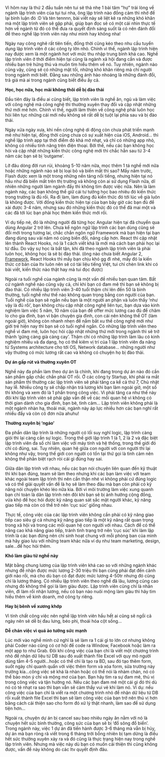 Vì hôm nay là thứ 2 đầu tuần nên tui sẽ thả nhẹ 1 bài tâm "hự" trải lòng về ngành lập trình viên của tụi tui nha, ông lập trình nào đồng cảm thì nhớ để lại bình luận đó :D 
Và tèn tennnn, bài viết này sẽ liệt kê ra những khó khăn mà một lập trình viên sẽ gặp phải, giúp bạn đọc sẽ có một cái nhìn thực tế hơn về ngành từ đó có thể đưa ra quyết định sáng suốt là có nên đánh đổi để theo nghề lập trình viên này như mình hay không nha!

Ngày nay công nghê rất tiên tiến, đồng thời cũng kéo theo nhu cầu tuyển dụng lập trình viên ở các công ty lớn nhỏ. Chính vì thế, ngành lập trình hiện nay được xem là một ngành hot với mức thu nhập trung bình khá cao. Nghề lập trình viên ở thời điểm hiện tại cũng là ngành xã hội đang cần và được nhiều bạn trẻ hứng thú và muốn tìm hiểu thêm về nó. Tuy nhiên, ngành nào cũng vậy, cũng sẽ có những mặt tối, những khó khăn riêng mà chỉ người trong ngành mới biết. Đằng sau những ánh hào  nhoáng là những đánh đổi, trả giá mà ai trong ngành cũng biết điều ấy cả.

**Học, học nữa, học mãi không thôi dễ bị đào thải**

Đầu tiên đây là điều ai cũng biết, lập trình viên là nghề ăn, ngủ và làm việc với công nghệ mà công nghệ thì thường xuyên thay đổi và cập nhật những thứ mới mẻ hơn. Chính vì thế, người làm thiên về công nghệ phải luôn học hỏi liên tục những cái mới nếu không sẽ rất dễ bị tuột lại phía sau và bị đào thải.

Ngày xửa ngày xưa, khi nền công nghệ di động còn chưa phát triển mạnh mẽ như hiện tại, đồng thời cũng chưa có sự xuất hiện của iOS, Android… thì nghề lập trình app tại thời điểm đó khá mờ nhạt, và chỉ có những app nhỏ, không có nhiều tính năng trên điện thoại. Bởi thế, nếu các bạn không học hỏi và cập nhật những kiến thức công nghệ mới thì chắc hẳn sau từ 3-4 năm các bạn sẽ bị ‘outgame’.

Lỡ đâu dòng đời run rủi, khoảng 5-10 năm nữa, mọc thêm 1 tá nghề mới nữa hoặc những ngành nào sẽ bị loại bỏ và biến mất thì sao? Mấy năm trước, Flash được xem là một trong những nền tảng nổi tiếng, nhưng hiện tại nó hầu như đã biến mất trên thị trường và không còn ai sử dụng Flash nữa, dĩ nhiên những người làm ngành đấy thì không tìm được việc nữa. Nên là làm ngành này, các bạn không thể giữ cái tư tưởng học bao nhiêu đó kiến thức trong trường là đủ rồi. Ra đi làm, làm đúng đủ kiến thức đó tới lúc về già luôn là không được. Với đống kiến thức hiện tại của bạn bây giờ các bạn đủ để xài được 3-4 năm, nhưng sau đó những kiến thức đó có thể đã mai một và các đã tới lúc bạn phải học thêm kiến thức mới rồi.

Ví dụ tiếp nè, đó là những người đã từng học Angular hiện tại đã chuyển qua dùng Angular 2 trở lên. Chưa kể ngôn ngữ lập trình các bạn dùng cũng sẽ đổi mới trong tương lai, chắc chắn ngôn ngữ Framework mà bạn hiện tại bạn đang dùng sau vài năm nó cũng biến đổi, nâng cấp hơn. React thì cập nhật lên thành React Hooks, nó là 1 cách viết khá là mới mà cách bạn phải học lại từ đầu. Do vậy sự học là bất tận, khi đã theo ngành lập trình viên là phải luôn học, không học là sẽ bị đào thải. (ông nào chưa biết Angular 2, [Framework](https://topdev.vn/blog/?s=Framework), React Hooks thì mấy bạn chịu khó gg đi nhé, mấy đó la kiến thức cơ bản của ltv luôn nên sẽ có tài liệu tiếng Việt, tui chỉ chèn link khi có bài viết, kiến thức nào thật hay mà tui đọc được)

Ngoài ra tuổi nghề của ngành cũng là một vấn đề nhiều bạn quan tâm. Bất cứ ngành nghề nào cũng vậy cả, chỉ khi bạn có đam mê thì bạn sẽ không bị đào thải. Có nhiều lập trình viên 3-40 tuổi thậm chí lên đến 50 là bình thường, tuổi nghề như thế nào không quan trọng bằng con người của bạn. Tuổi nghề của bạn sẽ ngắn nếu bạn là một người an phận và luôn thấy ‘như vậy là đủ rồi’, bạn không chịu cập nhật công nghệ liên tục, bạn dựa vào kinh nghiệm làm việc 5 năm, 10 năm của bạn để offer mức lương cao đủ để chăm lo cho gia đình, bạn vì bận chuyện gia đình, con cái nên không thể OT (làm ngoài giờ), không còn nhanh nhẹn để nắm bắt xu thế công nghệ mới như giới trẻ hiện nay thì bạn sẽ có tuổi nghề ngắn. Có những lập trình viên theo nghề vì đam mê, luôn học hỏi cập nhật những thứ mới trong ngành thì sẽ trở thành ‘gừng càng già càng cay’. Thậm chí có những lập trình làm lâu có kinh nghiệm nhiều và đa dạng, họ có thể kiêm vị trí của 1 lập trình viên đa năng từ Systems architecture cho tới OS, Network database… những người như vậy thường có mức lương rất cao và không có chuyện họ bị đào thải.

**Dự án gấp rút và thường xuyên OT**

Nghề này đa phần làm theo dự án là chính, khi đang trong dự án nào đó cần sản phẩm gấp chắc chắn phải OT rồi. Ở các công ty Startup, khi phải ra mắt sản phẩm thì thường các lập trình viên sẽ phải tăng ca kể cả thứ 7, Chủ nhật hay lễ. Nhiều công ty sẽ chấp nhận trả lương khi bạn làm ngoài giờ, một số thì không và xem đó là 1 phần trong công việc. Vì phải tăng ca như thế này đôi khi lập trình viên sẽ phải gặp vấn đề về các mối quan hệ vì không có thời gian dành cho gia đình, bạn bè, tình cảm… Lập trình viên không phải là một ngành nhàn hạ, thoải mái, ngành này áp lực nhiều hơn các bạn nghĩ rất nhiều đấy và còn cô đơn nữa ahuhu!

**Thường xuyên bị ‘ngáo’**

Đa phần dân lập trình là những người có lối suy nghĩ logic, lập trình càng giỏi thì lại càng cần sự logic. Trong thế giới lập trình 1 là 1, 2 là 2 và đặc biệt lập trình viên đa số chỉ làm việc với máy tính và hệ thống, trong thế giới đó chỉ có đúng, sai. Tuy nhiên, quan hệ giữa con người với con người thì lại không như vậy, trong thế giới con người có tồn tại thứ gọi là tình cảm nên không thể phân biệt rạch ròi cái gì đúng hay sai.

Giữa dân lập trình với nhau, nếu các bạn nói chuyện liên quan đến kỹ thuật thì khi bạn đúng, team sẽ làm theo nhưng khi các bạn làm việc với team khác ngoài team lập trình thì nên cẩn thận nhé vì không phải cứ đúng logic và có thể giải quyết vấn đề là họ sẽ làm theo đâu mà bạn còn phải có kỹ năng nói chuyện khéo léo nữa kìa. Bởi vì môi trường làm việc xung quanh bạn chỉ toàn là dân lập trình nên đôi khi bạn sẽ bị ảnh hưởng cộng đồng, vừa khó để học hỏi được kỹ năng quan sát sắc mặt người khác, kỹ năng giao tiếp mà còn có thể trở nên ‘cục súc’ giống nhau.

Thực tế, công việc của các lập trình viên không cần phải có kỹ năng giao tiếp cao siêu gì cả nhưng kỹ năng giao tiếp là một kỹ năng rất quan trọng trong xã hội và trong các mối quan hệ con người với nhau. Cách để có thể nâng cao khả năng giao tiếp, tránh tình trạng trở nên ‘cục súc’ khi làm lập trình là các bạn đừng nên chỉ sinh hoạt chung với mỗi phòng ban của mình mà hãy giao lưu với những team khác nữa ví dụ như team marketing, design, sale…để học hỏi thêm.

**Khó làm giàu từ nghề này**

Mặt bằng chung lương của lập trình viên khá cao so với những ngành khác nhưng để nhận được mức lương 2-30 triệu thì bạn cũng phải đạt đến cảnh giới nào rồi, mà cho dù bạn có đạt được mức lương 4-50tr nhưng đó cũng chỉ là lương tháng. Có nhiều lập trình viên theo nghề đã lâu, lương cũng cao nhưng đó không thể gọi là làm giàu được. Lập trình viên cũng chỉ là nhân viên, đi làm rồi nhận lương, nếu có bạn nào nuôi mộng làm giàu thì hãy tìm hiểu thêm về kinh doanh, mở công ty riêng.

**Hay bị bênh về xương khớp**

Vì tính chất công việc nên nghề lập trình viên hầu hết ai cũng sẽ ngồi cả ngày nên sẽ dễ bị đau lưng, béo phì, thoái hóa cột sống…

**Dễ chán việc vì quá ảo tưởng sức mạnh**

Lúc mới vào nghề mình cứ nghĩ là sẽ làm ra 1 cái gì to lớn cơ nhưng không phải Coder nào cũng có cơ hội để code ra Window, Facebook hoặc làm ra một app to như Grab. Đôi khi công việc của bạn chỉ là viết một chương trình nhỏ để nhận dữ liệu từ DB sau đó xuất thành file Excel với quy mô người dùng tầm 4-5 người…hoặc có thể chỉ là tạo ra BD, sau đó tạo thêm form, suốt ngày chỉ quanh quẩn với việc thêm form và xóa form, sửa trường này trường kia…công việc sẽ khá là nhàn hoặc có thể nói là nhàm chán, nó có thể bào mòn ý chí và mộng mơ của bạn. Bạn hãy tìm ra sự đam mê, thú vị trong công việc và tận hưởng nó. Nếu các bạn đam mê một cái gì đó thì dù nó có tẻ nhạt ra sao thì bạn vẫn sẽ cảm thấy vui vẻ khi làm nó. Ví dụ: nếu công việc của bạn chỉ là viết ra một chương trình nhỏ để nhận dữ liệu từ DB rồi xuất thành file Excel thì bạn sẽ làm công việc của bạn trở nên thú vị hơn bằng cách cải thiện sao cho form đó xử lý thật nhanh, làm sao để sử dụng tiện hơn…

Ngoài ra, chuyện dự án bị cancel sau bao nhiêu ngày ăn nằm với nó là chuyện hết sức bình thường, công sức của bạn sẽ bị ‘đổ sông đổ biển’. Trong ngành này, việc 1 dự án đã tiến hành được 3-6 tháng mà vẫn bị hủy, dự án mà bạn ròng rã viết trong 6 tháng trời bỗng nhiên bị tạm dừng là điều hết sức thường xuyên xảy ra và đó cũng là thực trạng hiện nay trong nghề lập trình viên. Nhưng mà việc này dù bạn có muốn cải thiện thì cũng không được, vấn đề này không do các ltv quyết định đâu.